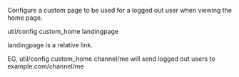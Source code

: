 Configure a custom page to be used for a logged out user when viewing the home page.

util/config custom_home landingpage

landingpage is a relative link.

EG, util/config custom_home channel/me will send logged out users to example.com/channel/me
